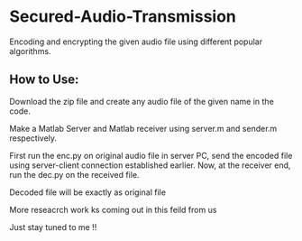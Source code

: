 # Secured-Audio-Transmission

Encoding and encrypting the given audio file using different popular algorithms.

How to Use:
--------------

Download the zip file and create any audio file of the given name in the code.

Make a Matlab Server and Matlab receiver using server.m and sender.m respectively.

First run the enc.py on original audio file in server PC, send the encoded file using server-client connection established earlier. Now, at the receiver end, run the dec.py on the received file. 

Decoded file will be exactly as original file


More reseacrch work ks coming out in this feild from us

Just stay tuned to me !!
